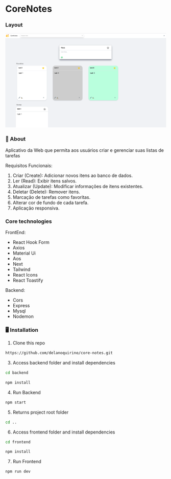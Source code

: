 # CoreNotes

### Layout

![Layout](public/readme.png)

### 🧠 About

Aplicativo da Web que permita aos usuários criar e gerenciar suas listas de tarefas

Requisitos Funcionais:
1. Criar (Create): Adicionar novos itens ao banco de dados.
2. Ler (Read): Exibir itens salvos.
3. Atualizar (Update): Modificar informações de itens existentes.
4. Deletar (Delete): Remover itens.
5. Marcação de tarefas como favoritas.
6. Alterar cor de fundo de cada tarefa.
7. Aplicação responsiva.
   
### Core technologies
  FrontEnd: 
  - React Hook Form
  - Axios
  - Material Ui
  - Aos
  - Next
  - Tailwind
  - React Icons
  - React Toastify
    
  Backend: 
  - Cors
  - Express
  - Mysql
  - Nodemon
  
### 🖥️ Installation

1. Clone this repo
```bash
https://github.com/delanoquirino/core-notes.git
```

3. Access backend folder and install dependencies
```bash
cd backend
```
```bash
npm install
```

4. Run Backend
```bash
npm start
```

5. Returns project root folder
```bash
cd ..
```

6. Access frontend folder and install dependencies
```bash
cd frontend
```
```bash
npm install
```

7. Run Frontend
```bash
npm run dev
```



